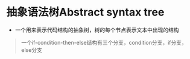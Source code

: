 # 抽象语法树Abstract syntax tree

- 一个用来表示代码结构的抽象树，树的每个节点表示文本中出现的结构

> 一个if-condition-then-else结构有三个分支，condition分支，if分支，else分支  
